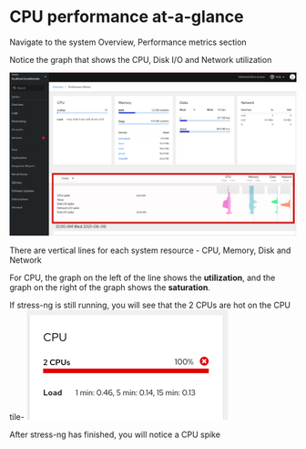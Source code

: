 # CPU performance at-a-glance

Navigate to the system Overview, Performance metrics section

Notice the graph that shows the CPU, Disk I/O and Network utilization

![Look at Perf Activity at a glance](./assets/Perf_at_a_glance2.png)

There are vertical lines for each system resource - CPU, Memory, Disk and Network

For CPU, the graph on the left of the line shows the **utilization**, and the graph on the right of the graph shows the **saturation**.

If stress-ng is still running, you will see that the 2 CPUs are hot on the CPU tile-
![Look at CPU Activity](./assets/CPU_hot_at_a_glance.png)

After stress-ng has finished, you will notice a CPU spike




